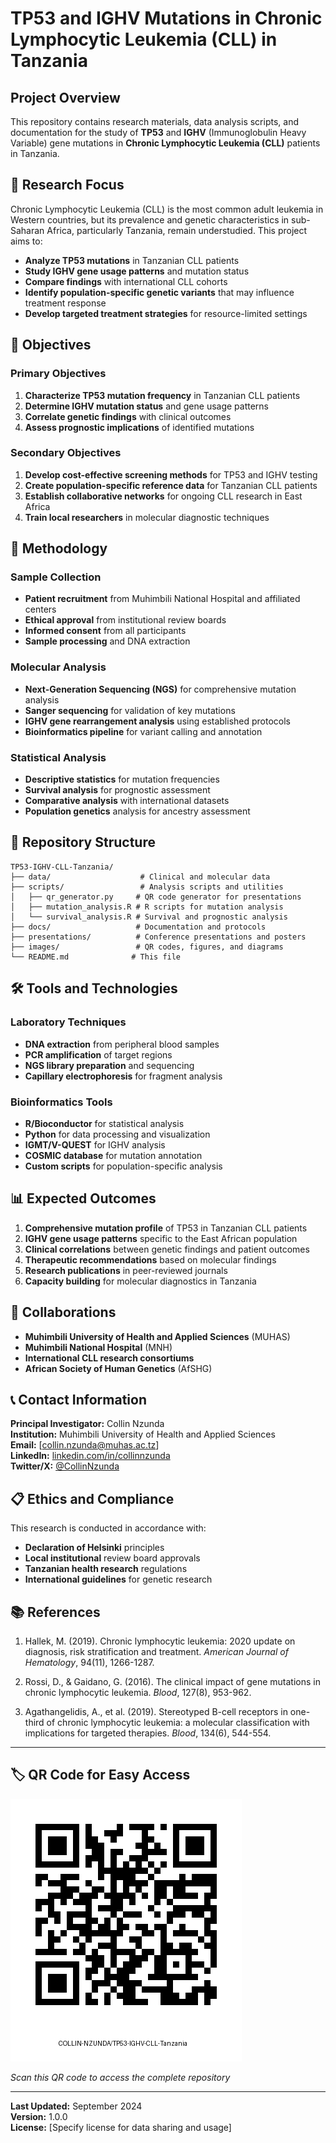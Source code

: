 # TP53 and IGHV Mutations in Chronic Lymphocytic Leukemia (CLL) in Tanzania

## Project Overview

This repository contains research materials, data analysis scripts, and documentation for the study of **TP53** and **IGHV** (Immunoglobulin Heavy Variable) gene mutations in **Chronic Lymphocytic Leukemia (CLL)** patients in Tanzania.

## 🧬 Research Focus

Chronic Lymphocytic Leukemia (CLL) is the most common adult leukemia in Western countries, but its prevalence and genetic characteristics in sub-Saharan Africa, particularly Tanzania, remain understudied. This project aims to:

- **Analyze TP53 mutations** in Tanzanian CLL patients
- **Study IGHV gene usage patterns** and mutation status
- **Compare findings** with international CLL cohorts
- **Identify population-specific genetic variants** that may influence treatment response
- **Develop targeted treatment strategies** for resource-limited settings

## 🎯 Objectives

### Primary Objectives
1. **Characterize TP53 mutation frequency** in Tanzanian CLL patients
2. **Determine IGHV mutation status** and gene usage patterns
3. **Correlate genetic findings** with clinical outcomes
4. **Assess prognostic implications** of identified mutations

### Secondary Objectives
1. **Develop cost-effective screening methods** for TP53 and IGHV testing
2. **Create population-specific reference data** for Tanzanian CLL patients
3. **Establish collaborative networks** for ongoing CLL research in East Africa
4. **Train local researchers** in molecular diagnostic techniques

## 🧪 Methodology

### Sample Collection
- **Patient recruitment** from Muhimbili National Hospital and affiliated centers
- **Ethical approval** from institutional review boards
- **Informed consent** from all participants
- **Sample processing** and DNA extraction

### Molecular Analysis
- **Next-Generation Sequencing (NGS)** for comprehensive mutation analysis
- **Sanger sequencing** for validation of key mutations
- **IGHV gene rearrangement analysis** using established protocols
- **Bioinformatics pipeline** for variant calling and annotation

### Statistical Analysis
- **Descriptive statistics** for mutation frequencies
- **Survival analysis** for prognostic assessment
- **Comparative analysis** with international datasets
- **Population genetics** analysis for ancestry assessment

## 📁 Repository Structure

```
TP53-IGHV-CLL-Tanzania/
├── data/                    # Clinical and molecular data
├── scripts/                 # Analysis scripts and utilities
│   ├── qr_generator.py     # QR code generator for presentations
│   ├── mutation_analysis.R # R scripts for mutation analysis
│   └── survival_analysis.R # Survival and prognostic analysis
├── docs/                   # Documentation and protocols
├── presentations/          # Conference presentations and posters
├── images/                 # QR codes, figures, and diagrams
└── README.md              # This file
```

## 🛠️ Tools and Technologies

### Laboratory Techniques
- **DNA extraction** from peripheral blood samples
- **PCR amplification** of target regions
- **NGS library preparation** and sequencing
- **Capillary electrophoresis** for fragment analysis

### Bioinformatics Tools
- **R/Bioconductor** for statistical analysis
- **Python** for data processing and visualization
- **IGMT/V-QUEST** for IGHV analysis
- **COSMIC database** for mutation annotation
- **Custom scripts** for population-specific analysis

## 📊 Expected Outcomes

1. **Comprehensive mutation profile** of TP53 in Tanzanian CLL patients
2. **IGHV gene usage patterns** specific to the East African population
3. **Clinical correlations** between genetic findings and patient outcomes
4. **Therapeutic recommendations** based on molecular findings
5. **Research publications** in peer-reviewed journals
6. **Capacity building** for molecular diagnostics in Tanzania

## 🤝 Collaborations

- **Muhimbili University of Health and Applied Sciences** (MUHAS)
- **Muhimbili National Hospital** (MNH)
- **International CLL research consortiums**
- **African Society of Human Genetics** (AfSHG)

## 📞 Contact Information

**Principal Investigator:** Collin Nzunda  
**Institution:** Muhimbili University of Health and Applied Sciences  
**Email:** [collin.nzunda@muhas.ac.tz]  
**LinkedIn:** [linkedin.com/in/collinnzunda](https://linkedin.com/in/collinnzunda)  
**Twitter/X:** [@CollinNzunda](https://x.com/CollinNzunda)

## 📋 Ethics and Compliance

This research is conducted in accordance with:
- **Declaration of Helsinki** principles
- **Local institutional** review board approvals
- **Tanzanian health research** regulations
- **International guidelines** for genetic research

## 📚 References

1. Hallek, M. (2019). Chronic lymphocytic leukemia: 2020 update on diagnosis, risk stratification and treatment. *American Journal of Hematology*, 94(11), 1266-1287.

2. Rossi, D., & Gaidano, G. (2016). The clinical impact of gene mutations in chronic lymphocytic leukemia. *Blood*, 127(8), 953-962.

3. Agathangelidis, A., et al. (2019). Stereotyped B-cell receptors in one-third of chronic lymphocytic leukemia: a molecular classification with implications for targeted therapies. *Blood*, 134(6), 544-554.

---

## 🏷️ QR Code for Easy Access

![QR Code for Repository](images/tp53_project_qr.png)

*Scan this QR code to access the complete repository*

---

**Last Updated:** September 2024  
**Version:** 1.0.0  
**License:** [Specify license for data sharing and usage]